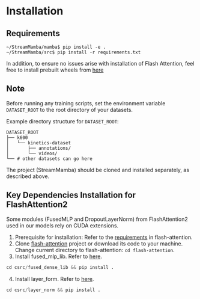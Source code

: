 # Installation

## Requirements

```shell
~/StreamMamba/mamba$ pip install -e .
~/StreamMamba/src$ pip install -r requirements.txt
```

In addition, to ensure no issues arise with installation of Flash Attention, feel free to install prebuilt wheels from [here](https://github.com/mjun0812/flash-attention-prebuild-wheels)

## Note

Before running any training scripts, set the environment variable `DATASET_ROOT` to the root directory of your datasets.

Example directory structure for `DATASET_ROOT`:
```text
DATASET_ROOT
├── k600
│   └── kinetics-dataset
│       ├── annotations/
│       └── videos/
└── # other datasets can go here
```

The project (StreamMamba) should be cloned and installed separately, as described above.

## Key Dependencies Installation for FlashAttention2

Some modules (FusedMLP and DropoutLayerNorm) from FlashAttention2 used in our models rely on CUDA extensions.

1. Prerequisite for installation: Refer to the [requirements](https://github.com/Dao-AILab/flash-attention?tab=readme-ov-file#installation-and-features) in flash-attention.
2. Clone [flash-attention](https://github.com/Dao-AILab/flash-attention) project or download its code to your machine. Change current directory to flash-attention: `cd flash-attention`.
3. Install fused_mlp_lib. Refer to [here](https://github.com/Dao-AILab/flash-attention/tree/main/csrc/fused_dense_lib).
```python
cd csrc/fused_dense_lib && pip install .
```
4. Install layer_form. Refer to [here](https://github.com/Dao-AILab/flash-attention/tree/main/csrc/layer_norm).
```python
cd csrc/layer_norm && pip install .
```
